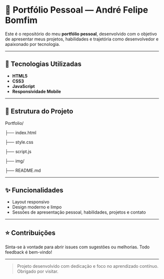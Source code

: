 # 💼 Portfólio Pessoal — André Felipe Bomfim

Este é o repositório do meu **portfólio pessoal**, desenvolvido com o objetivo de apresentar meus projetos, habilidades e trajetória como desenvolvedor e apaixonado por tecnologia.

---

## 🚀 Tecnologias Utilizadas

- **HTML5**
- **CSS3**
- **JavaScript**
- **Responsividade Mobile**

---

## 📂 Estrutura do Projeto

Portfolio/

├── index.html 

├── style.css

├── script.js

├── img/

├── README.md

---

## ✨ Funcionalidades

- Layout responsivo
- Design moderno e limpo
- Sessões de apresentação pessoal, habilidades, projetos e contato

---

## ⭐ Contribuições

Sinta-se à vontade para abrir issues com sugestões ou melhorias. Todo feedback é bem-vindo!

---

> Projeto desenvolvido com dedicação e foco no aprendizado contínuo. Obrigado por visitar.
